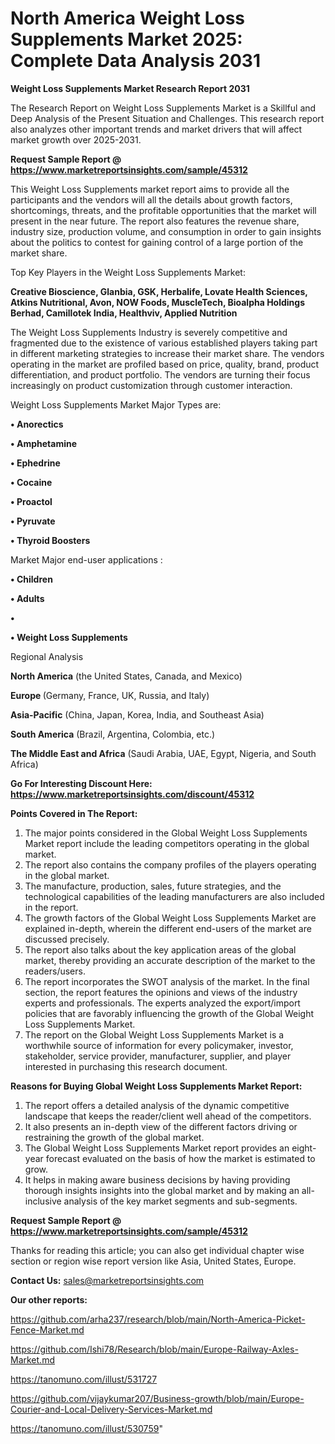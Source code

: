 # North America Weight Loss Supplements Market 2025: Complete Data Analysis 2031

<strong>Weight Loss Supplements Market Research Report 2031</strong>

The Research Report on Weight Loss Supplements Market is a Skillful and Deep Analysis of the Present Situation and Challenges. This research report also analyzes other important trends and market drivers that will affect market growth over 2025-2031.

<strong>Request Sample Report @ <a href=https://www.marketreportsinsights.com/sample/45312>https://www.marketreportsinsights.com/sample/45312</a></strong>

This Weight Loss Supplements market report aims to provide all the participants and the vendors will all the details about growth factors, shortcomings, threats, and the profitable opportunities that the market will present in the near future. The report also features the revenue share, industry size, production volume, and consumption in order to gain insights about the politics to contest for gaining control of a large portion of the market share.

Top Key Players in the Weight Loss Supplements Market:

<strong>Creative Bioscience, Glanbia, GSK, Herbalife, Lovate Health Sciences, Atkins Nutritional, Avon, NOW Foods, MuscleTech, Bioalpha Holdings Berhad, Camillotek India, Healthviv, Applied Nutrition</strong>

The Weight Loss Supplements Industry is severely competitive and fragmented due to the existence of various established players taking part in different marketing strategies to increase their market share. The vendors operating in the market are profiled based on price, quality, brand, product differentiation, and product portfolio. The vendors are turning their focus increasingly on product customization through customer interaction.

Weight Loss Supplements Market Major Types are:

<strong>•  Anorectics

•  Amphetamine

•  Ephedrine

•  Cocaine

•  Proactol

•  Pyruvate

•  Thyroid Boosters</strong>

Market Major end-user applications :

<strong>•  Children

•  Adults

•  

•  Weight Loss Supplements</strong>

Regional Analysis

</u><strong><b>North America</b></strong> (the United States, Canada, and Mexico)

<strong><b>Europe </b></strong>(Germany, France, UK, Russia, and Italy)

<strong><b>Asia-Pacific</b></strong> (China, Japan, Korea, India, and Southeast Asia)

<strong><b>South America</b></strong> (Brazil, Argentina, Colombia, etc.)

<strong><b>The Middle East and Africa</b></strong> (Saudi Arabia, UAE, Egypt, Nigeria, and South Africa)

<strong>Go For Interesting Discount Here: <a href=https://www.marketreportsinsights.com/discount/45312>https://www.marketreportsinsights.com/discount/45312</a></strong>

<strong>Points Covered in The Report:</strong>
<ol>
  <li>The major points considered in the Global Weight Loss Supplements Market report include the leading competitors operating in the global market.</li>
  <li>The report also contains the company profiles of the players operating in the global market.</li>
  <li>The manufacture, production, sales, future strategies, and the technological capabilities of the leading manufacturers are also included in the report.</li>
  <li>The growth factors of the Global Weight Loss Supplements Market are explained in-depth, wherein the different end-users of the market are discussed precisely.</li>
  <li>The report also talks about the key application areas of the global market, thereby providing an accurate description of the market to the readers/users.</li>
  <li>The report incorporates the SWOT analysis of the market. In the final section, the report features the opinions and views of the industry experts and professionals. The experts analyzed the export/import policies that are favorably influencing the growth of the Global Weight Loss Supplements Market.</li>
  <li>The report on the Global Weight Loss Supplements Market is a worthwhile source of information for every policymaker, investor, stakeholder, service provider, manufacturer, supplier, and player interested in purchasing this research document.</li>
</ol>
<strong>Reasons for Buying Global Weight Loss Supplements Market Report:</strong>

<ol>
  <li>The report offers a detailed analysis of the dynamic competitive landscape that keeps the reader/client well ahead of the competitors.</li>
  <li>It also presents an in-depth view of the different factors driving or restraining the growth of the global market.</li>
  <li>The Global Weight Loss Supplements Market report provides an eight-year forecast evaluated on the basis of how the market is estimated to grow.</li>
  <li>It helps in making aware business decisions by having providing thorough insights insights into the global market and by making an all-inclusive analysis of the key market segments and sub-segments.</li>
</ol>
<strong>Request Sample Report @ <a href=https://www.marketreportsinsights.com/sample/45312>https://www.marketreportsinsights.com/sample/45312</a></strong>


Thanks for reading this article; you can also get individual chapter wise section or region wise report version like Asia, United States, Europe.

<strong>Contact Us:</strong>
sales@marketreportsinsights.com

<strong>Our other reports:</strong>

<a href=https://github.com/arha237/research/blob/main/North-America-Picket-Fence-Market.md>https://github.com/arha237/research/blob/main/North-America-Picket-Fence-Market.md</a>

<a href=https://github.com/Ishi78/Research/blob/main/Europe-Railway-Axles-Market.md>https://github.com/Ishi78/Research/blob/main/Europe-Railway-Axles-Market.md</a>

<a href=https://tanomuno.com/illust/531727>https://tanomuno.com/illust/531727</a>

<a href=https://github.com/vijaykumar207/Business-growth/blob/main/Europe-Courier-and-Local-Delivery-Services-Market.md>https://github.com/vijaykumar207/Business-growth/blob/main/Europe-Courier-and-Local-Delivery-Services-Market.md</a>

<a href=https://tanomuno.com/illust/530759>https://tanomuno.com/illust/530759</a>"
